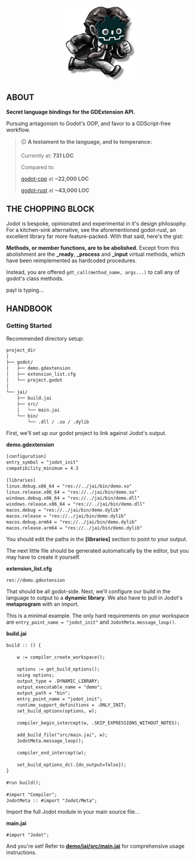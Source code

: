 <p align="center">
<img src="demo/godot/icon.png" alt="logo" width="200"/>
</p>

## ABOUT
**Secret language bindings for the GDExtension API.**

Pursuing antagonism to Godot's OOP, and favor to a GDScript-free workflow.

> 🛈 **A testament to the language, and to temperance:**
>
> Currently at: **731 LOC**
>
> Compared to:
>
> [godot-cpp](https://github.com/godot-rust/gdext) at **~22,000 LOC**
> 
> [godot-rust](https://github.com/godot-rust/gdext) at **~43,000 LOC**

## THE CHOPPING BLOCK

Jodot is bespoke, opinionated and experimental in it's design philosophy. For a kitchen-sink alternative, see the aforementioned godot-rust, an excellent library far more feature-packed. With that said, here's the gist:

**Methods, or member functions, are to be abolished.** Except from this abolishment are the **_ready**, **_process** and **_input** virtual methods, which have been reimplemented as hardcoded procedures.

Instead, you are offered `gdt_call(method_name, args...)` to call any of godot's class methods.

payl is typing...

## HANDBOOK
### Getting Started
Recommended directory setup:
```
project_dir
│
├── godot/
│   ├── demo.gdextension
│   ├── extension_list.cfg
│   └── project.godot
│
└── jai/
    ├── build.jai
    ├── src/
    │   └── main.jai
    └── bin/
        └── .dll / .so / .dylib
```
First, we'll set up our godot project to link against Jodot's output.

**demo.gdextension**
```
[configuration]
entry_symbol = "jodot_init"
compatibility_minimum = 4.3

[libraries]
linux.debug.x86_64 = "res://../jai/bin/demo.so"
linux.release.x86_64 = "res://../jai/bin/demo.so"
windows.debug.x86_64 = "res://../jai/bin/demo.dll"
windows.release.x86_64 = "res://../jai/bin/demo.dll"
macos.debug = "res://../jai/bin/demo.dylib"
macos.release = "res://../jai/bin/demo.dylib"
macos.debug.arm64 = "res://../jai/bin/demo.dylib"
macos.release.arm64 = "res://../jai/bin/demo.dylib"
```
You should edit the paths in the **[libraries]** section to point to your output.

The next little file should be generated automatically by the editor, but you may have to create it yourself.

**extension_list.cfg**
```
res://demo.gdextension
```
That should be all godot-side. Next, we'll configure our build in the language to output to a **dynamic library**. We also have to pull in Jodot's **metaprogram** with an import.

This is a minimal example. The only hard requirements on your workspace are `entry_point_name = "jodot_init"` and `JodotMeta.message_loop()`.

**build.jai**
```
build :: () {

    w := compiler_create_workspace();

    options := get_build_options();
    using options;
    output_type = .DYNAMIC_LIBRARY;
    output_executable_name = "demo";
    output_path = "bin";
    entry_point_name = "jodot_init";
    runtime_support_definitions = .ONLY_INIT;
    set_build_options(options, w);

    compiler_begin_intercept(w, .SKIP_EXPRESSIONS_WITHOUT_NOTES);

    add_build_file("src/main.jai", w);
    JodotMeta.message_loop();

    compiler_end_intercept(w);

    set_build_options_dc(.{do_output=false});
}

#run build();

#import "Compiler";
JodotMeta :: #import "Jodot/Meta";
```

Import the full Jodot module in your main source file...

**main.jai**
```
#import "Jodot";
```
And you're set! Refer to [**demo/jai/src/main.jai**](https://github.com/paylanon/Jodot/blob/main/demo/jai/src/main.jai) for comprehensive usage instructions.
